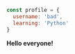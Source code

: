```javascript
const profile = {
  username: 'bad',
  learning: 'Python'
}
```

<b>Hello everyone!</b>
